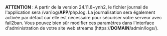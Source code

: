 **ATTENTION** : A partir de la version 24.11.8~ynh2, le fichier journal de l'application sera /var/log/__APP__/php.log. La journalisation sera également activée par défaut car elle est nécessaire pour sécuriser votre serveur avec fail2ban. Vous pouvez bien sûr modifier ces paramètres dans l'interface d'administration de votre site web streams (https://__DOMAIN__/admin/logs/).
